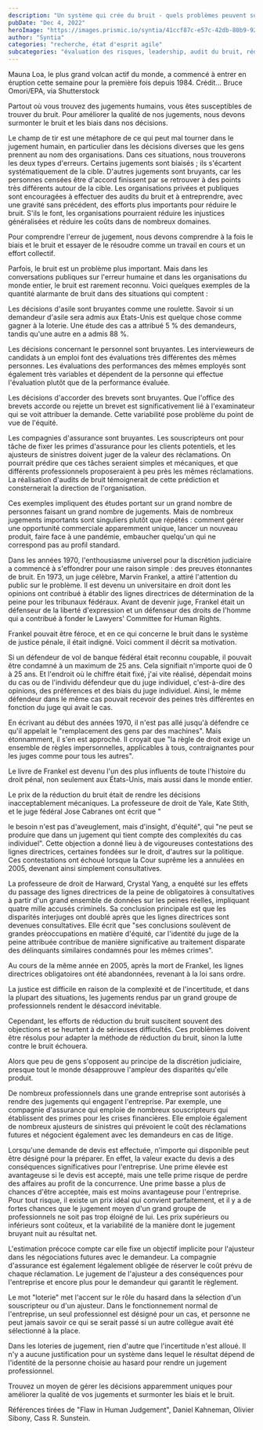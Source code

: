 ```yaml
---
description: "Un système qui crée du bruit - quels problèmes peuvent survenir dans le jugement humain ?"
pubDate: "Dec 4, 2022"
heroImage: "https://images.prismic.io/syntia/41ccf87c-e57c-42db-80b9-923667404ed6_00sci-maunaloa-1-d2c9-superjumbo.webp?auto=compress,format"
author: "Syntia"
categories: "recherche, état d'esprit agile"
subcategories: "évaluation des risques, leadership, audit du bruit, réduction du bruit, rentabilité"
---
```


Mauna Loa, le plus grand volcan actif du monde, a commencé à entrer en éruption cette semaine pour la première fois depuis 1984. Crédit… Bruce Omori/EPA, via Shutterstock

Partout où vous trouvez des jugements humains, vous êtes susceptibles de trouver du bruit. Pour améliorer la qualité de nos jugements, nous devons surmonter le bruit et les biais dans nos décisions.

Le champ de tir est une métaphore de ce qui peut mal tourner dans le jugement humain, en particulier dans les décisions diverses que les gens prennent au nom des organisations. Dans ces situations, nous trouverons les deux types d'erreurs. Certains jugements sont biaisés ; ils s'écartent systématiquement de la cible. D'autres jugements sont bruyants, car les personnes censées être d'accord finissent par se retrouver à des points très différents autour de la cible. Les organisations privées et publiques sont encouragées à effectuer des audits du bruit et à entreprendre, avec une gravité sans précédent, des efforts plus importants pour réduire le bruit. S'ils le font, les organisations pourraient réduire les injustices généralisées et réduire les coûts dans de nombreux domaines.

Pour comprendre l'erreur de jugement, nous devons comprendre à la fois le biais et le bruit et essayer de le résoudre comme un travail en cours et un effort collectif.

Parfois, le bruit est un problème plus important. Mais dans les conversations publiques sur l'erreur humaine et dans les organisations du monde entier, le bruit est rarement reconnu. Voici quelques exemples de la quantité alarmante de bruit dans des situations qui comptent :

Les décisions d'asile sont bruyantes comme une roulette. Savoir si un demandeur d'asile sera admis aux États-Unis est quelque chose comme gagner à la loterie. Une étude des cas a attribué 5 % des demandeurs, tandis qu'une autre en a admis 88 %.

Les décisions concernant le personnel sont bruyantes. Les intervieweurs de candidats à un emploi font des évaluations très différentes des mêmes personnes. Les évaluations des performances des mêmes employés sont également très variables et dépendent de la personne qui effectue l'évaluation plutôt que de la performance évaluée.

Les décisions d'accorder des brevets sont bruyantes. Que l'office des brevets accorde ou rejette un brevet est significativement lié à l'examinateur qui se voit attribuer la demande. Cette variabilité pose problème du point de vue de l'équité.

Les compagnies d'assurance sont bruyantes. Les souscripteurs ont pour tâche de fixer les primes d'assurance pour les clients potentiels, et les ajusteurs de sinistres doivent juger de la valeur des réclamations. On pourrait prédire que ces tâches seraient simples et mécaniques, et que différents professionnels proposeraient à peu près les mêmes réclamations. La réalisation d'audits de bruit témoignerait de cette prédiction et consternerait la direction de l'organisation.

Ces exemples impliquent des études portant sur un grand nombre de personnes faisant un grand nombre de jugements. Mais de nombreux jugements importants sont singuliers plutôt que répétés : comment gérer une opportunité commerciale apparemment unique, lancer un nouveau produit, faire face à une pandémie, embaucher quelqu'un qui ne correspond pas au profil standard.

Dans les années 1970, l'enthousiasme universel pour la discrétion judiciaire a commencé à s'effondrer pour une raison simple : des preuves étonnantes de bruit. En 1973, un juge célèbre, Marvin Frankel, a attiré l'attention du public sur le problème. Il est devenu un universitaire en droit dont les opinions ont contribué à établir des lignes directrices de détermination de la peine pour les tribunaux fédéraux. Avant de devenir juge, Frankel était un défenseur de la liberté d'expression et un défenseur des droits de l'homme qui a contribué à fonder le Lawyers' Committee for Human Rights.

Frankel pouvait être féroce, et en ce qui concerne le bruit dans le système de justice pénale, il était indigné. Voici comment il décrit sa motivation.

Si un défendeur de vol de banque fédéral était reconnu coupable, il pouvait être condamné à un maximum de 25 ans. Cela signifiait n'importe quoi de 0 à 25 ans. Et l'endroit où le chiffre était fixé, j'ai vite réalisé, dépendait moins du cas ou de l'individu défendeur que du juge individuel, c'est-à-dire des opinions, des préférences et des biais du juge individuel. Ainsi, le même défendeur dans le même cas pouvait recevoir des peines très différentes en fonction du juge qui avait le cas.

En écrivant au début des années 1970, il n'est pas allé jusqu'à défendre ce qu'il appelait le "remplacement des gens par des machines". Mais étonnamment, il s'en est approché. Il croyait que "la règle de droit exige un ensemble de règles impersonnelles, applicables à tous, contraignantes pour les juges comme pour tous les autres".

Le livre de Frankel est devenu l'un des plus influents de toute l'histoire du droit pénal, non seulement aux États-Unis, mais aussi dans le monde entier.

Le prix de la réduction du bruit était de rendre les décisions inacceptablement mécaniques. La professeure de droit de Yale, Kate Stith, et le juge fédéral Jose Cabranes ont écrit que "

le besoin n'est pas d'aveuglement, mais d'insight, d'équité", qui "ne peut se produire que dans un jugement qui tient compte des complexités du cas individuel". Cette objection a donné lieu à de vigoureuses contestations des lignes directrices, certaines fondées sur le droit, d'autres sur la politique. Ces contestations ont échoué lorsque la Cour suprême les a annulées en 2005, devenant ainsi simplement consultatives.

La professeure de droit de Harward, Crystal Yang, a enquêté sur les effets du passage des lignes directrices de la peine de obligatoires à consultatives à partir d'un grand ensemble de données sur les peines réelles, impliquant quatre mille accusés criminels. Sa conclusion principale est que les disparités interjuges ont doublé après que les lignes directrices sont devenues consultatives. Elle écrit que "ses conclusions soulèvent de grandes préoccupations en matière d'équité, car l'identité du juge de la peine attribuée contribue de manière significative au traitement disparate des délinquants similaires condamnés pour les mêmes crimes".

Au cours de la même année en 2005, après la mort de Frankel, les lignes directrices obligatoires ont été abandonnées, revenant à la loi sans ordre.

La justice est difficile en raison de la complexité et de l'incertitude, et dans la plupart des situations, les jugements rendus par un grand groupe de professionnels rendent le désaccord inévitable.

Cependant, les efforts de réduction du bruit suscitent souvent des objections et se heurtent à de sérieuses difficultés. Ces problèmes doivent être résolus pour adapter la méthode de réduction du bruit, sinon la lutte contre le bruit échouera.

Alors que peu de gens s'opposent au principe de la discrétion judiciaire, presque tout le monde désapprouve l'ampleur des disparités qu'elle produit.

De nombreux professionnels dans une grande entreprise sont autorisés à rendre des jugements qui engagent l'entreprise. Par exemple, une compagnie d'assurance qui emploie de nombreux souscripteurs qui établissent des primes pour les crises financières. Elle emploie également de nombreux ajusteurs de sinistres qui prévoient le coût des réclamations futures et négocient également avec les demandeurs en cas de litige.

Lorsqu'une demande de devis est effectuée, n'importe qui disponible peut être désigné pour la préparer. En effet, la valeur exacte du devis a des conséquences significatives pour l'entreprise. Une prime élevée est avantageuse si le devis est accepté, mais une telle prime risque de perdre des affaires au profit de la concurrence. Une prime basse a plus de chances d'être acceptée, mais est moins avantageuse pour l'entreprise. Pour tout risque, il existe un prix idéal qui convient parfaitement, et il y a de fortes chances que le jugement moyen d'un grand groupe de professionnels ne soit pas trop éloigné de lui. Les prix supérieurs ou inférieurs sont coûteux, et la variabilité de la manière dont le jugement bruyant nuit au résultat net.

L'estimation précoce compte car elle fixe un objectif implicite pour l'ajusteur dans les négociations futures avec le demandeur. La compagnie d'assurance est également légalement obligée de réserver le coût prévu de chaque réclamation. Le jugement de l'ajusteur a des conséquences pour l'entreprise et encore plus pour le demandeur qui garantit le règlement.

Le mot "loterie" met l'accent sur le rôle du hasard dans la sélection d'un souscripteur ou d'un ajusteur. Dans le fonctionnement normal de l'entreprise, un seul professionnel est désigné pour un cas, et personne ne peut jamais savoir ce qui se serait passé si un autre collègue avait été sélectionné à la place.

Dans les loteries de jugement, rien d'autre que l'incertitude n'est alloué. Il n'y a aucune justification pour un système dans lequel le résultat dépend de l'identité de la personne choisie au hasard pour rendre un jugement professionnel.

Trouvez un moyen de gérer les décisions apparemment uniques pour améliorer la qualité de vos jugements et surmonter les biais et le bruit.

Références tirées de "Flaw in Human Judgement", Daniel Kahneman, Olivier Sibony, Cass R. Sunstein.
